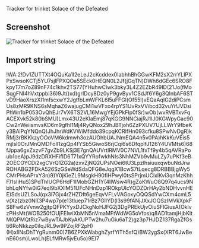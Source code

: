 Tracker for trinket Solace of the Defeated

## Screenshot

![Tracker for trinket Solace of the Defeated]([/assets/images/tux.png](https://github.com/niklasdotnet/weakauras/blob/main/items/solace_of_the_defeated_tracker/solace_of_the_defeated_tracker.jpg))

## Import string

!WA:2!Dv1ZUTTXt4OQuKa1I2eLeJ2cKcddex0IabhhBhGGwKFM2sX2rrYLIPXPxSwsoKCTj5YU7sjlFPXQOa5SEck0HEQN0L2Jf(jGqTN)DWh6dGEc6SRO8FkpyT7m7oZ89nF74c1khv2TS77(YHuhwClwk3bky3L4Z2EZbR49ID(21Jo(fMoSqgFNI4hVxtppbi36)9Jt()xd)grIDcy8Dz0yP9gvByv1CSdJf6Y6g3QlnbAF6STvD9HaoXrszXI1mfscxwY2JgtfbLmWFKL6l5uFFGl(Of55l)vEQaAqIG2diPCsmUs8zMR9KNS6sMqhaZ6wajugCMi1wVFxo4rpYS1UvRxVVibcd32vuYifJVDsiPhWn1bP053OvQhEJr7VX6TS2VL16MwgYEjGPkFlp0fSr)wOb(wvRVBTxvFqACEXvk52k80bSMU)Lmx43U2eKlaEmj87qKGG9NNCiajRJ1IJ0KGWpyGac90Cw2nWeiismvsKD6m9gfhI1Mj4RyQNox29hJBTjoh6ZzPXUV7UjLLWrY9fbeKy3BAlPqYNQnQ)JhJhrWdKVWiMfddo39cpqKCRlfHn093cfku8SPwNvDgR)kRMj3rBKKkzyOOoVM6kdmwh3ozAUOhbUAJNmEQA4n5v0PA)hKkKuVEis5mjIsl0OrJMnQMDFoIl1zgQp4fYSb5GiwoS6rjCqi6s6DfqplfJ126Y4UVMts6)68fJppa6gxZxzvF7gvZb9LKSj3E7gnQAUVrtlRMV0C7NVL1fxTf9y4b5qAVRaPoub1oeA)pJ9dzDRXHFifID6T71xQYYRofwkhNIs3NhMZVb9vMuLZy7uPKf3eB2OECOYCDi2xgCVrQ1ZG2a)zxvZjNQ2UPsNOei6tU3LpzlhsiuuxqwbuNdJrwROHABG2FDkA526SzGSeWdSdaQFG8eJqgX1BcwS7tLqecg8DRBBBjgWy5CMrPHsAPrxY3n)9)Y0jKieZL9MsgkH90fiHPwyl0tsSPrjmUCixlKvi3qnMzKhhF)1sIiHuS)SPdThIUCP6HdF1IMobGZH1Y(4IlWsw4R)gZoKWuO8Q97q4ucs9NbhLqNYfw0iG7eqI9bXXlM51UFcNHnDzp1ROkpUIcYODZDrHAy2bNDHvvnHEE)SdsUZLSoJ(qx3l7Gjx4rZHZDft6geEqvVFLvVAGoxyOQQSdYwCXm4cmL5v(Xz(zbz0NI(3P4wp7p(e13tluep71rBz7GlIYD(l3s99fANjJXxJOQSzIMVkXpkFS8Fw6zVvnw2gjtpQFPKYyxDJCkgNoHJFG2j3DgPREkUjvOiuSFlGiusA(OklvzPHsMt(WOB250fOUjFElwiXbMN5nVmaMFtWdWG5oVfos)q8AD1tamjHjbKItM(QPMQtRiz7wBywTAJbKyAKUPTw2hu7uGiu6aT2)gz3p7HJDZ137RgaZfGsti6RoNkkzp0iIqJRL9w9PZojRF2pH)(H)xllNsDhTYgRunm00)7B6ZPXkWabghZyrfYiTh5sfQ)BW2ygSx(XRT6JwBenE60sm)LwoLh(ELfMRw5jvEu5o)9E)7
